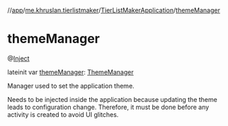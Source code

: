 //[app](../../../index.md)/[me.khruslan.tierlistmaker](../index.md)/[TierListMakerApplication](index.md)/[themeManager](theme-manager.md)

# themeManager

@[Inject](https://javax-inject.github.io/javax-inject/api/javax/inject/Inject.html) 

lateinit var [themeManager](theme-manager.md): [ThemeManager](../../me.khruslan.tierlistmaker.presentation.utils.theme/-theme-manager/index.md)

Manager used to set the application theme.

Needs to be injected inside the application because updating the theme leads to configuration change. Therefore, it must be done before any activity is created to avoid UI glitches.
